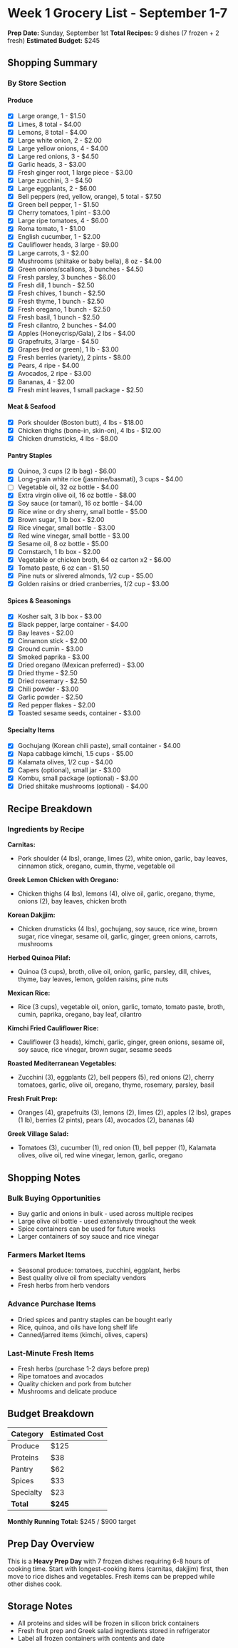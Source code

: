 # Week 1 Grocery List - September 1-7

**Prep Date:** Sunday, September 1st
**Total Recipes:** 9 dishes (7 frozen + 2 fresh)
**Estimated Budget:** $245

## Shopping Summary

### By Store Section

#### Produce
- [x] Large orange, 1 - $1.50
- [x] Limes, 8 total - $4.00
- [x] Lemons, 8 total - $4.00
- [x] Large white onion, 2 - $2.00
- [x] Large yellow onions, 4 - $4.00
- [x] Large red onions, 3 - $4.50
- [x] Garlic heads, 3 - $3.00
- [x] Fresh ginger root, 1 large piece - $3.00
- [x] Large zucchini, 3 - $4.50
- [x] Large eggplants, 2 - $6.00
- [x] Bell peppers (red, yellow, orange), 5 total - $7.50
- [x] Green bell pepper, 1 - $1.50
- [x] Cherry tomatoes, 1 pint - $3.00
- [x] Large ripe tomatoes, 4 - $6.00
- [x] Roma tomato, 1 - $1.00
- [x] English cucumber, 1 - $2.00
- [x] Cauliflower heads, 3 large - $9.00
- [x] Large carrots, 3 - $2.00
- [x] Mushrooms (shiitake or baby bella), 8 oz - $4.00
- [x] Green onions/scallions, 3 bunches - $4.50
- [x] Fresh parsley, 3 bunches - $6.00
- [x] Fresh dill, 1 bunch - $2.50
- [x] Fresh chives, 1 bunch - $2.50
- [x] Fresh thyme, 1 bunch - $2.50
- [x] Fresh oregano, 1 bunch - $2.50
- [x] Fresh basil, 1 bunch - $2.50
- [x] Fresh cilantro, 2 bunches - $4.00
- [x] Apples (Honeycrisp/Gala), 2 lbs - $4.00
- [x] Grapefruits, 3 large - $4.50
- [x] Grapes (red or green), 1 lb - $3.00
- [x] Fresh berries (variety), 2 pints - $8.00
- [x] Pears, 4 ripe - $4.00
- [x] Avocados, 2 ripe - $3.00
- [x] Bananas, 4 - $2.00
- [x] Fresh mint leaves, 1 small package - $2.50

#### Meat & Seafood
- [x] Pork shoulder (Boston butt), 4 lbs - $18.00
- [x] Chicken thighs (bone-in, skin-on), 4 lbs - $12.00
- [x] Chicken drumsticks, 4 lbs - $8.00

#### Pantry Staples
- [x] Quinoa, 3 cups (2 lb bag) - $6.00
- [x] Long-grain white rice (jasmine/basmati), 3 cups - $4.00
- [ ] Vegetable oil, 32 oz bottle - $4.00
- [x] Extra virgin olive oil, 16 oz bottle - $8.00
- [x] Soy sauce (or tamari), 16 oz bottle - $4.00
- [x] Rice wine or dry sherry, small bottle - $5.00
- [x] Brown sugar, 1 lb box - $2.00
- [x] Rice vinegar, small bottle - $3.00
- [x] Red wine vinegar, small bottle - $3.00
- [x] Sesame oil, 8 oz bottle - $5.00
- [x] Cornstarch, 1 lb box - $2.00
- [x] Vegetable or chicken broth, 64 oz carton x2 - $6.00
- [x] Tomato paste, 6 oz can - $1.50
- [x] Pine nuts or slivered almonds, 1/2 cup - $5.00
- [x] Golden raisins or dried cranberries, 1/2 cup - $3.00

#### Spices & Seasonings
- [x] Kosher salt, 3 lb box - $3.00
- [x] Black pepper, large container - $4.00
- [x] Bay leaves - $2.00
- [x] Cinnamon stick - $2.00
- [x] Ground cumin - $3.00
- [x] Smoked paprika - $3.00
- [x] Dried oregano (Mexican preferred) - $3.00
- [x] Dried thyme - $2.50
- [x] Dried rosemary - $2.50
- [x] Chili powder - $3.00
- [x] Garlic powder - $2.50
- [x] Red pepper flakes - $2.00
- [x] Toasted sesame seeds, container - $3.00

#### Specialty Items
- [x] Gochujang (Korean chili paste), small container - $4.00
- [x] Napa cabbage kimchi, 1.5 cups - $5.00
- [x] Kalamata olives, 1/2 cup - $4.00
- [x] Capers (optional), small jar - $3.00
- [x] Kombu, small package (optional) - $3.00
- [x] Dried shiitake mushrooms (optional) - $4.00

## Recipe Breakdown

### Ingredients by Recipe

**Carnitas:**
- Pork shoulder (4 lbs), orange, limes (2), white onion, garlic, bay leaves, cinnamon stick, oregano, cumin, thyme, vegetable oil

**Greek Lemon Chicken with Oregano:**
- Chicken thighs (4 lbs), lemons (4), olive oil, garlic, oregano, thyme, onions (2), bay leaves, chicken broth

**Korean Dakjjim:**
- Chicken drumsticks (4 lbs), gochujang, soy sauce, rice wine, brown sugar, rice vinegar, sesame oil, garlic, ginger, green onions, carrots, mushrooms

**Herbed Quinoa Pilaf:**
- Quinoa (3 cups), broth, olive oil, onion, garlic, parsley, dill, chives, thyme, bay leaves, lemon, golden raisins, pine nuts

**Mexican Rice:**
- Rice (3 cups), vegetable oil, onion, garlic, tomato, tomato paste, broth, cumin, paprika, oregano, bay leaf, cilantro

**Kimchi Fried Cauliflower Rice:**
- Cauliflower (3 heads), kimchi, garlic, ginger, green onions, sesame oil, soy sauce, rice vinegar, brown sugar, sesame seeds

**Roasted Mediterranean Vegetables:**
- Zucchini (3), eggplants (2), bell peppers (5), red onions (2), cherry tomatoes, garlic, olive oil, oregano, thyme, rosemary, parsley, basil

**Fresh Fruit Prep:**
- Oranges (4), grapefruits (3), lemons (2), limes (2), apples (2 lbs), grapes (1 lb), berries (2 pints), pears (4), avocados (2), bananas (4)

**Greek Village Salad:**
- Tomatoes (3), cucumber (1), red onion (1), bell pepper (1), Kalamata olives, olive oil, red wine vinegar, lemon, garlic, oregano

## Shopping Notes

### Bulk Buying Opportunities
- Buy garlic and onions in bulk - used across multiple recipes
- Large olive oil bottle - used extensively throughout the week
- Spice containers can be used for future weeks
- Larger containers of soy sauce and rice vinegar

### Farmers Market Items
- Seasonal produce: tomatoes, zucchini, eggplant, herbs
- Best quality olive oil from specialty vendors
- Fresh herbs from herb vendors

### Advance Purchase Items
- Dried spices and pantry staples can be bought early
- Rice, quinoa, and oils have long shelf life
- Canned/jarred items (kimchi, olives, capers)

### Last-Minute Fresh Items
- Fresh herbs (purchase 1-2 days before prep)
- Ripe tomatoes and avocados
- Quality chicken and pork from butcher
- Mushrooms and delicate produce

## Budget Breakdown

| Category | Estimated Cost |
|----------|---------------|
| Produce | $125 |
| Proteins | $38 |
| Pantry | $62 |
| Spices | $33 |
| Specialty | $23 |
| **Total** | **$245** |

**Monthly Running Total:** $245 / $900 target

## Prep Day Overview
This is a **Heavy Prep Day** with 7 frozen dishes requiring 6-8 hours of cooking time. Start with longest-cooking items (carnitas, dakjjim) first, then move to rice dishes and vegetables. Fresh items can be prepped while other dishes cook.

## Storage Notes
- All proteins and sides will be frozen in silicon brick containers
- Fresh fruit prep and Greek salad ingredients stored in refrigerator
- Label all frozen containers with contents and date